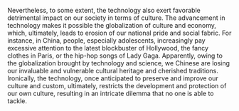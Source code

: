 Nevertheless, to some extent, the technology also exert favorable detrimental impact on our society in terms of culture. The advancement in technology makes it possible the globalization of culture and economy, which, ultimately, leads to erosion of our national pride and social fabric. For instance, in China, people, especially adolescents, increasingly pay excessive attention to the latest blockbuster of Hollywood, the fancy clothes in Paris, or the hip-hop songs of Lady Gaga. Apparently, owing to the globalization brought by technology and science, we Chinese are losing our invaluable and vulnerable cultural heritage and cherished traditions. Ironically, the technology, once anticipated to preserve and improve our culture and custom, ultimately, restricts the development and protection of our own culture, resulting in an intricate dilemma that no one is able to tackle.